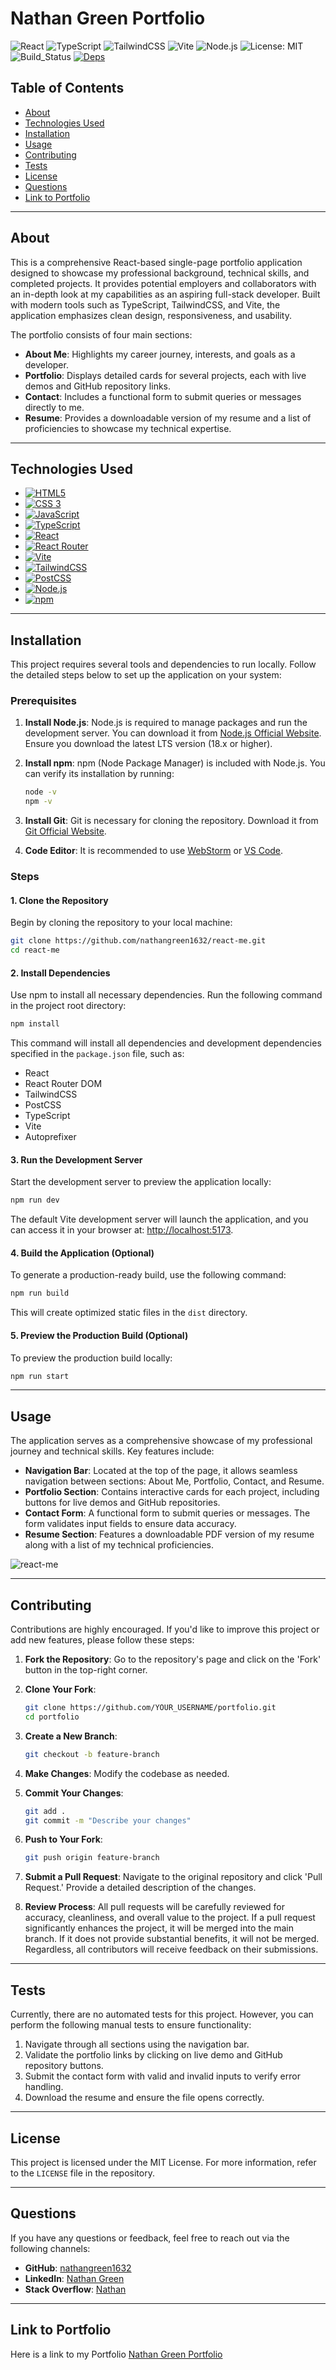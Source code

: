 # Nathan Green Portfolio

![React](https://img.shields.io/badge/React-19.0.0-blue)
![TypeScript](https://img.shields.io/badge/TypeScript-5.7.3-blue)
![TailwindCSS](https://img.shields.io/badge/TailwindCSS-3.4.17-blue)
![Vite](https://img.shields.io/badge/Vite-6.0.7-blue)
![Node.js](https://img.shields.io/badge/Node.js-22.11.0-blue)
![License: MIT](https://img.shields.io/badge/License-MIT-green.svg)
![Build_Status](https://cdn.prod.website-files.com/5e0f1144930a8bc8aace526c/65dd9eb5aaca434fac4f1c7c_Build-Passing-brightgreen.svg)
[![Deps](https://cdn.prod.website-files.com/5e0f1144930a8bc8aace526c/65dd9eb5aaca434fac4f1c9e_Deps-Up--to--date-brightgreen.svg)]()


## Table of Contents

- [About](#about)
- [Technologies Used](#technologies-used)
- [Installation](#installation)
- [Usage](#usage)
- [Contributing](#contributing)
- [Tests](#tests)
- [License](#license)
- [Questions](#questions)
- [Link to Portfolio](#Link-to-Portfolio)

---

## About

This is a comprehensive React-based single-page portfolio application designed to showcase my professional background, technical skills, and completed projects. It provides potential employers and collaborators with an in-depth look at my capabilities as an aspiring full-stack developer. Built with modern tools such as TypeScript, TailwindCSS, and Vite, the application emphasizes clean design, responsiveness, and usability.

The portfolio consists of four main sections:
- **About Me**: Highlights my career journey, interests, and goals as a developer.
- **Portfolio**: Displays detailed cards for several projects, each with live demos and GitHub repository links.
- **Contact**: Includes a functional form to submit queries or messages directly to me.
- **Resume**: Provides a downloadable version of my resume and a list of proficiencies to showcase my technical expertise.

---

## Technologies Used
* [![HTML5](https://img.shields.io/badge/HTML5-E34F26?style=for-the-badge&logo=html5&logoColor=white)](https://html.com/html5)
* [![CSS 3](https://img.shields.io/badge/CSS3-1572B6?style=for-the-badge&logo=css3&logoColor=white)](https://www.w3schools.com/css/css_intro.asp)
* [![JavaScript](https://img.shields.io/badge/JavaScript-F7DF1E?style=for-the-badge&logo=javascript&logoColor=black)](https://www.javascript.com)
* [![TypeScript](https://img.shields.io/badge/TypeScript-3178C6?style=for-the-badge&logo=typescript&logoColor=white)](https://www.typescriptlang.org)
* [![React](https://img.shields.io/badge/React-20232A?style=for-the-badge&logo=react&logoColor=61DAFB)](https://react.dev)
* [![React Router](https://img.shields.io/badge/React_Router-CA4245?style=for-the-badge&logo=react-router&logoColor=white)](https://reactrouter.com/)
* [![Vite](https://img.shields.io/badge/Vite-B73BFE?style=for-the-badge&logo=vite&logoColor=FFD62E)](https://vite.dev/)
* [![TailwindCSS](https://img.shields.io/badge/Tailwind_CSS-38B2AC?style=for-the-badge&logo=tailwind-css&logoColor=white)](https://tailwindcss.com/)
* [![PostCSS](https://img.shields.io/badge/postcss-DD3A0A?style=for-the-badge&logo=postcss&logoColor=white)](https://postcss.org/)
* [![Node.js](https://img.shields.io/badge/Node.js-339933?style=for-the-badge&logo=node.js&logoColor=white)](https://nodejs.org)
* [![npm](https://img.shields.io/badge/npm-CB3837?style=for-the-badge&logo=npm&logoColor=white)](https://www.npmjs.com)


---
## Installation

This project requires several tools and dependencies to run locally. Follow the detailed steps below to set up the application on your system:

### Prerequisites
1. **Install Node.js**: Node.js is required to manage packages and run the development server. You can download it from [Node.js Official Website](https://nodejs.org/). Ensure you download the latest LTS version (18.x or higher).


2. **Install npm**: npm (Node Package Manager) is included with Node.js. You can verify its installation by running:
   ```bash
   node -v
   npm -v
   ```
3. **Install Git**: Git is necessary for cloning the repository. Download it from [Git Official Website](https://git-scm.com/).


4. **Code Editor**: It is recommended to use [WebStorm](https://www.jetbrains.com/webstorm/) or [VS Code](https://code.visualstudio.com/).

### Steps

#### 1. Clone the Repository
Begin by cloning the repository to your local machine:
```bash
git clone https://github.com/nathangreen1632/react-me.git
cd react-me
```

#### 2. Install Dependencies
Use npm to install all necessary dependencies. Run the following command in the project root directory:
```bash
npm install
```
This command will install all dependencies and development dependencies specified in the `package.json` file, such as:
- React
- React Router DOM
- TailwindCSS
- PostCSS
- TypeScript
- Vite
- Autoprefixer

#### 3. Run the Development Server
Start the development server to preview the application locally:
```bash
npm run dev
```
The default Vite development server will launch the application, and you can access it in your browser at:
[http://localhost:5173](http://localhost:5173).

#### 4. Build the Application (Optional)
To generate a production-ready build, use the following command:
```bash
npm run build
```
This will create optimized static files in the `dist` directory.

#### 5. Preview the Production Build (Optional)
To preview the production build locally:
```bash
npm run start
```

---

## Usage

The application serves as a comprehensive showcase of my professional journey and technical skills. Key features include:

- **Navigation Bar**: Located at the top of the page, it allows seamless navigation between sections: About Me, Portfolio, Contact, and Resume.
- **Portfolio Section**: Contains interactive cards for each project, including buttons for live demos and GitHub repositories.
- **Contact Form**: A functional form to submit queries or messages. The form validates input fields to ensure data accuracy.
- **Resume Section**: Features a downloadable PDF version of my resume along with a list of my technical proficiencies.


![react-me](public/react-me.png)

---

## Contributing

Contributions are highly encouraged. If you'd like to improve this project or add new features, please follow these steps:

1. **Fork the Repository**:
   Go to the repository's page and click on the 'Fork' button in the top-right corner.


2. **Clone Your Fork**:
   ```bash
   git clone https://github.com/YOUR_USERNAME/portfolio.git
   cd portfolio
   ```

3. **Create a New Branch**:
   ```bash
   git checkout -b feature-branch
   ```

4. **Make Changes**:
   Modify the codebase as needed.


5. **Commit Your Changes**:
   ```bash
   git add .
   git commit -m "Describe your changes"
   ```

6. **Push to Your Fork**:
   ```bash
   git push origin feature-branch
   ```

7. **Submit a Pull Request**:
   Navigate to the original repository and click 'Pull Request.' Provide a detailed description of the changes.


8. **Review Process**:
   All pull requests will be carefully reviewed for accuracy, cleanliness, and overall value to the project. If a pull request significantly enhances the project, it will be merged into the main branch. If it does not provide substantial benefits, it will not be merged. Regardless, all contributors will receive feedback on their submissions.

---

## Tests

Currently, there are no automated tests for this project. However, you can perform the following manual tests to ensure functionality:

1. Navigate through all sections using the navigation bar.
2. Validate the portfolio links by clicking on live demo and GitHub repository buttons.
3. Submit the contact form with valid and invalid inputs to verify error handling.
4. Download the resume and ensure the file opens correctly.

---

## License

This project is licensed under the MIT License. For more information, refer to the `LICENSE` file in the repository.

---

## Questions

If you have any questions or feedback, feel free to reach out via the following channels:
- **GitHub**: [nathangreen1632](https://github.com/nathangreen1632)
- **LinkedIn**: [Nathan Green](https://www.linkedin.com/in/jgreen1632)
- **Stack Overflow**: [Nathan](https://stackoverflow.com/users/27279774/nathan)

---

## Link to Portfolio

Here is a link to my Portfolio [Nathan Green Portfolio](https://jonathan-green.netlify.app/)
